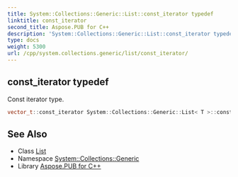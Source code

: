 ```yaml
---
title: System::Collections::Generic::List::const_iterator typedef
linktitle: const_iterator
second_title: Aspose.PUB for C++
description: 'System::Collections::Generic::List::const_iterator typedef. Const iterator type in C++.'
type: docs
weight: 5300
url: /cpp/system.collections.generic/list/const_iterator/
---
```

## const_iterator typedef


Const iterator type.

```cpp
vector_t::const_iterator System::Collections::Generic::List< T >::const_iterator
```

## See Also

* Class [List](../)
* Namespace [System::Collections::Generic](../../)
* Library [Aspose.PUB for C++](../../../)
